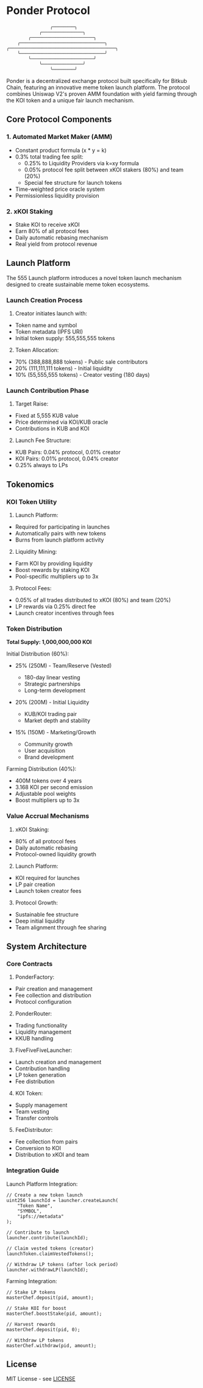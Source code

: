 # Ponder Protocol

```                             
                ╭────────╮              
            ╭───────────────╮           
        ╭───────────────────────╮       
    ╭───────────────────────────────╮   
╭───────────────────────────────────────╮
    ╰───────────────────────────────╯   
        ╰───────────────────────╯       
            ╰───────────────╯           
                ╰────────╯                
```

Ponder is a decentralized exchange protocol built specifically for Bitkub Chain, featuring an innovative meme token launch platform. The protocol combines Uniswap V2's proven AMM foundation with yield farming through the KOI token and a unique fair launch mechanism.

## Core Protocol Components

### 1. Automated Market Maker (AMM)
- Constant product formula (x * y = k)
- 0.3% total trading fee split:
  - 0.25% to Liquidity Providers via k=xy formula
  - 0.05% protocol fee split between xKOI stakers (80%) and team (20%)
  - Special fee structure for launch tokens
- Time-weighted price oracle system
- Permissionless liquidity provision

### 2. xKOI Staking
- Stake KOI to receive xKOI
- Earn 80% of all protocol fees
- Daily automatic rebasing mechanism
- Real yield from protocol revenue

## Launch Platform

The 555 Launch platform introduces a novel token launch mechanism designed to create sustainable meme token ecosystems.

### Launch Creation Process
1. Creator initiates launch with:
- Token name and symbol
- Token metadata (IPFS URI)
- Initial token supply: 555,555,555 tokens

2. Token Allocation:
- 70% (388,888,888 tokens) - Public sale contributors
- 20% (111,111,111 tokens) - Initial liquidity
- 10% (55,555,555 tokens) - Creator vesting (180 days)

### Launch Contribution Phase
1. Target Raise:
- Fixed at 5,555 KUB value
- Price determined via KOI/KUB oracle
- Contributions in KUB and KOI

2. Launch Fee Structure:
- KUB Pairs: 0.04% protocol, 0.01% creator
- KOI Pairs: 0.01% protocol, 0.04% creator
- 0.25% always to LPs

## Tokenomics

### KOI Token Utility
1. Launch Platform:
- Required for participating in launches
- Automatically pairs with new tokens
- Burns from launch platform activity

2. Liquidity Mining:
- Farm KOI by providing liquidity
- Boost rewards by staking KOI
- Pool-specific multipliers up to 3x

3. Protocol Fees:
- 0.05% of all trades distributed to xKOI (80%) and team (20%)
- LP rewards via 0.25% direct fee
- Launch creator incentives through fees

### Token Distribution
**Total Supply: 1,000,000,000 KOI**

Initial Distribution (60%):
- 25% (250M) - Team/Reserve (Vested)
  - 180-day linear vesting
  - Strategic partnerships
  - Long-term development

- 20% (200M) - Initial Liquidity
  - KUB/KOI trading pair
  - Market depth and stability

- 15% (150M) - Marketing/Growth
  - Community growth
  - User acquisition
  - Brand development

Farming Distribution (40%):
- 400M tokens over 4 years
- 3.168 KOI per second emission
- Adjustable pool weights
- Boost multipliers up to 3x

### Value Accrual Mechanisms

1. xKOI Staking:
- 80% of all protocol fees
- Daily automatic rebasing
- Protocol-owned liquidity growth

2. Launch Platform:
- KOI required for launches
- LP pair creation
- Launch token creator fees

3. Protocol Growth:
- Sustainable fee structure
- Deep initial liquidity
- Team alignment through fee sharing

## System Architecture

### Core Contracts

1. PonderFactory:
- Pair creation and management
- Fee collection and distribution
- Protocol configuration

2. PonderRouter:
- Trading functionality
- Liquidity management
- KKUB handling

3. FiveFiveFiveLauncher:
- Launch creation and management
- Contribution handling
- LP token generation
- Fee distribution

4. KOI Token:
- Supply management
- Team vesting
- Transfer controls

5. FeeDistributor:
- Fee collection from pairs
- Conversion to KOI
- Distribution to xKOI and team

### Integration Guide

Launch Platform Integration:
```solidity
// Create a new token launch
uint256 launchId = launcher.createLaunch(
    "Token Name",
    "SYMBOL",
    "ipfs://metadata"
);

// Contribute to launch
launcher.contribute(launchId);

// Claim vested tokens (creator)
launchToken.claimVestedTokens();

// Withdraw LP tokens (after lock period)
launcher.withdrawLP(launchId);
```

Farming Integration:
```solidity
// Stake LP tokens
masterChef.deposit(pid, amount);

// Stake KOI for boost
masterChef.boostStake(pid, amount);

// Harvest rewards
masterChef.deposit(pid, 0);

// Withdraw LP tokens
masterChef.withdraw(pid, amount);
```

## License

MIT License - see [LICENSE](LICENSE)

